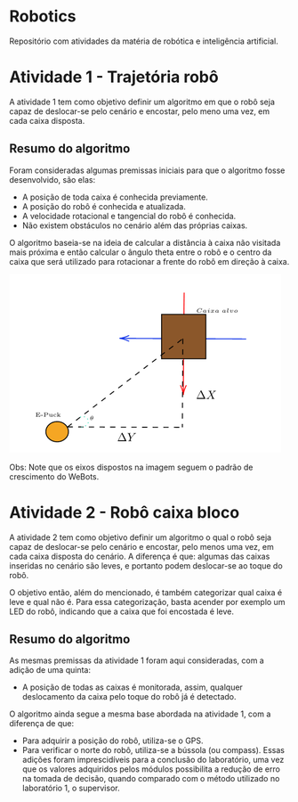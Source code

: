 # Robotics
Repositório com atividades da matéria de robótica e inteligência artificial.

# Atividade 1 - Trajetória robô
A atividade 1 tem como objetivo definir um algoritmo em que o robô seja capaz
de deslocar-se pelo cenário e encostar, pelo meno uma vez, em cada caixa disposta.

## Resumo do algoritmo
Foram consideradas algumas premissas iniciais para que o algoritmo fosse desenvolvido,
são elas:
 * A posição de toda caixa é conhecida previamente.
 * A posição do robô é conhecida e atualizada.
 * A velocidade rotacional e tangencial do robô é conhecida.
 * Não existem obstáculos no cenário além das próprias caixas.

O algoritmo baseia-se na ideia de calcular a distância à caixa não visitada mais
próxima e então calcular o ângulo theta entre o robô e o centro da caixa que será
utilizado para rotacionar a frente do robô em direção à caixa.

![Esquema](Atv1-TrajetoriaRobo/docs/definicao_theta.png "Ideia Base do algoritmo")

Obs: Note que os eixos dispostos na imagem seguem o padrão de crescimento do WeBots.


# Atividade 2 - Robô caixa bloco
A atividade 2 tem como objetivo definir um algoritmo o qual o robô seja capaz
de deslocar-se pelo cenário e encostar, pelo menos uma vez, em cada caixa disposta do cenário.
A diferença é que: algumas das caixas inseridas no cenário são leves, e portanto podem deslocar-se
ao toque do robô.

O objetivo então, além do mencionado, é também categorizar qual caixa é leve e qual não é.
Para essa categorização, basta acender por exemplo um LED do robô, indicando que a caixa
que foi encostada é leve.

## Resumo do algoritmo
As mesmas premissas da atividade 1 foram aqui consideradas, com a adição de uma quinta:
 * A posição de todas as caixas é monitorada, assim, qualquer deslocamento da caixa pelo toque do robô já é detectado.

O algoritmo ainda segue a mesma base abordada na atividade 1, com a diferença de que:
 * Para adquirir a posição do robô, utiliza-se o GPS.
 * Para verificar o norte do robô, utiliza-se a bússola (ou compass).
Essas adições foram imprescidíveis para a conclusão do laboratório, uma vez que os valores
adquiridos pelos módulos possibilita a redução de erro na tomada de decisão, quando comparado
com o método utilizado no laboratório 1, o supervisor.

